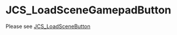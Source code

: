 # JCS_LoadSceneGamepadButton

Please see [JCS_LoadSceneButton](https://jcs090218.github.io/JCSUnity/ScriptReference/index.html?page=UI_sl_Button_sl_Scene_sl_JCS_LoadSceneButton)
